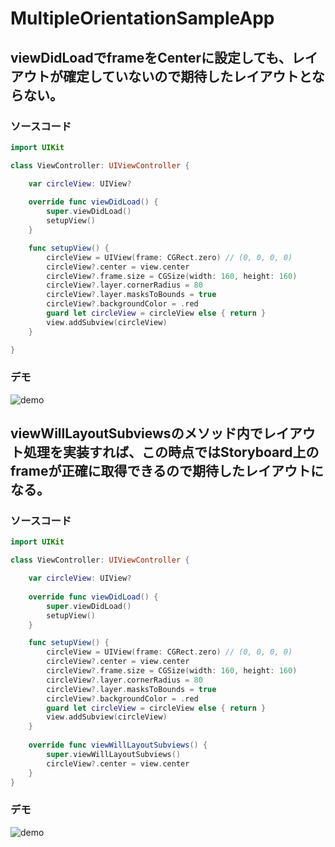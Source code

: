 # MultipleOrientationSampleApp

## viewDidLoadでframeをCenterに設定しても、レイアウトが確定していないので期待したレイアウトとならない。

### ソースコード
```swift
import UIKit

class ViewController: UIViewController {

    var circleView: UIView?
    
    override func viewDidLoad() {
        super.viewDidLoad()
        setupView()
    }

    func setupView() {
        circleView = UIView(frame: CGRect.zero) // (0, 0, 0, 0)
        circleView?.center = view.center
        circleView?.frame.size = CGSize(width: 160, height: 160)        
        circleView?.layer.cornerRadius = 80
        circleView?.layer.masksToBounds = true
        circleView?.backgroundColor = .red
        guard let circleView = circleView else { return }
        view.addSubview(circleView)
    }

}
```

### デモ
![demo](https://media.giphy.com/media/XfW5dXZ1m1XbukKxqs/giphy.gif)

## viewWillLayoutSubviewsのメソッド内でレイアウト処理を実装すれば、この時点ではStoryboard上のframeが正確に取得できるので期待したレイアウトになる。

### ソースコード

```swift
import UIKit

class ViewController: UIViewController {

    var circleView: UIView?
    
    override func viewDidLoad() {
        super.viewDidLoad()
        setupView()
    }

    func setupView() {
        circleView = UIView(frame: CGRect.zero) // (0, 0, 0, 0)
        circleView?.center = view.center
        circleView?.frame.size = CGSize(width: 160, height: 160)        
        circleView?.layer.cornerRadius = 80
        circleView?.layer.masksToBounds = true
        circleView?.backgroundColor = .red
        guard let circleView = circleView else { return }
        view.addSubview(circleView)
    }
    
    override func viewWillLayoutSubviews() {
        super.viewWillLayoutSubviews()
        circleView?.center = view.center
    }
}
```

### デモ
![demo](https://media.giphy.com/media/kf4K7XFeTLjPkkSsXR/giphy.gif)
